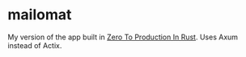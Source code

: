 # mailomat

My version of the app built in [Zero To Production In Rust](https://www.zero2prod.com). 
Uses Axum instead of Actix.
